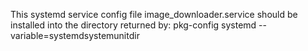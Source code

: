This systemd service config file image_downloader.service should be
installed into the directory returned by:
	pkg-config systemd --variable=systemdsystemunitdir
	

	
